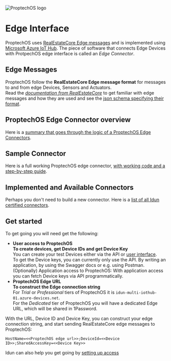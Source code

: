 ![ProptechOS logo](../images/ProptechOS-logotype-ex.png)

# Edge Interface
ProptechOS uses [RealEstateCore Edge messages](https://github.com/RealEstateCore/rec/tree/master/api/edge_messages) and is implemented using [Microsoft Azure IoT Hub](https://azure.microsoft.com/en-us/services/iot-hub/). The piece of software that connects Edge Devices with ProtpechOS edge interface is called an *Edge Connector*.

## Edge Messages
ProptechOS follow the **RealEstateCore Edge message format** for messages to and from edge Devices, Sensors and Actuators.  
Read the *[documentation from RealEstateCore](https://github.com/RealEstateCore/rec/tree/master/api/edge_messages)* to get familiar with edge messages and how they are used and see the [json schema specifying their format](https://github.com/RealEstateCore/rec/tree/master/api/edge_messages/edge_message.schema.json).

## ProptechOS Edge Connector overview
Here is a [summary that goes through the logic of a ProptechOS Edge Connectors](Edge-Connector-Overview).

## Sample Connector
Here is a full working ProptechOS edge connector, [with working code and a step-by-step guide](examples).

## Implemented and Available Connectors
Perhaps you don't need to build a new connector. Here is a [list of all Idun certified connectors](List-of-Available-Connectors).

## Get started
To get going you will need get the following:
* **User access to ProptechOS**  
**To create devices, get Device IDs and get Device Key**  
You can create your test Devices either via the API or [user interface](https://proptechos.com/ui).  
To get the Device keys, you can currently only use the API. By writing an application, by using the Swagger docs or e.g. using Postman.  
(Optionally) Application access to ProptechOS: With application access you can fetch Device keys via API programmatically.
* **ProptechOS Edge URL**  
**To construct the Edge connection string**  
For *Trial* or *Professional* tiers of ProptechOS it is `idun-multi-iothub-01.azure-devices.net`.  
For the *Dedicated* tier of ProptechOS you will have a dedicated Edge URL, which will be shared in 1Password.  

With the URL, Device ID and Device Key, you can construct your edge connection string, and start sending RealEstateCore edge messages to ProptechOS:
```
HostName=<<ProptechOS edge url>>;DeviceId=<<Device ID>>;SharedAccessKey=<<Device Key>>
```
Idun can also help you get going by [setting up access](dev-kit-via-1password)
